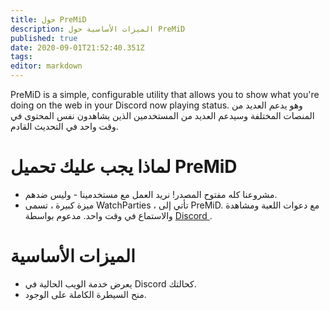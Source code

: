 ```yaml
---
title: حول PreMiD
description: الميزات الأساسية حول PreMiD
published: true
date: 2020-09-01T21:52:40.351Z
tags:
editor: markdown
---
```


PreMiD is a simple, configurable utility that allows you to show what you're doing on the web in your Discord now playing status. وهو يدعم العديد من المنصات المختلفة وسيدعم العديد من المستخدمين الذين يشاهدون نفس المحتوى في وقت واحد في التحديث القادم.

# لماذا يجب عليك تحميل PreMiD
- مشروعنا كله مفتوح المصدر! نريد العمل مع مستخدمينا - وليس ضدهم.
- ميزة كبيرة ، تسمى WatchParties ، تأتي إلى PreMiD. مع دعوات اللعبة ومشاهدة والاستماع في وقت واحد. مدعوم بواسطة [ Discord ](https://discordapp.com/).

# الميزات الأساسية
- يعرض خدمة الويب الحالية في Discord كحالتك.
- منح السيطرة الكاملة على الوجود.